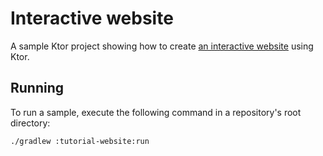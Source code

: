 # Interactive website

A sample Ktor project showing how to create [an interactive website](https://ktor.io/docs/creating-interactive-website.html) using Ktor.

## Running

To run a sample, execute the following command in a repository's root directory:
```bash
./gradlew :tutorial-website:run
```
